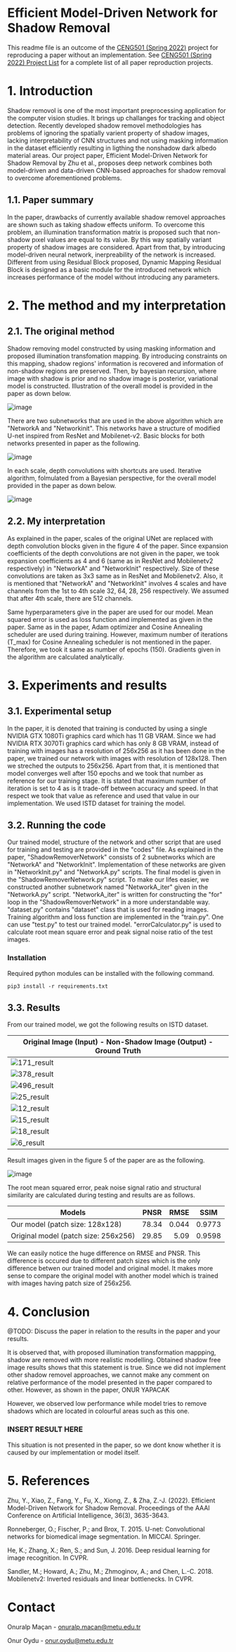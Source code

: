# Efficient Model-Driven Network for Shadow Removal

This readme file is an outcome of the [CENG501 (Spring 2022)](https://ceng.metu.edu.tr/~skalkan/DL/) project for reproducing a paper without an implementation. See [CENG501 (Spring 2022) Project List](https://github.com/CENG501-Projects/CENG501-Spring2022) for a complete list of all paper reproduction projects.

# 1. Introduction

Shadow removol is one of the most important preprocessing application for the computer vision studies.  It brings up challanges for tracking and object detection. Recently developed shadow removel methodologies has problems of ignoring the spatially varient property of shadow images, lacking interpretability of CNN structures and not using masking information in the dataset efficiently resulting in ligthing the nonshadow dark albedo material areas. Our project paper, Efficient Model-Driven Network for Shadow Removal by Zhu et al., proposes deep network combines both model-driven and data-driven CNN-based approaches for shadow removal to overcome aforementioned problems. 


## 1.1. Paper summary

In the paper, drawbacks of currently available shadow removel approaches are shown such as taking shadow effects uniform. To overcome this problem, an illumination transformation matrix is proposed such that non-shadow pıxel values are equal to its value. By this way spatially variant property of shadow images are considered. Apart from that, by introducing model-driven neural network, inerpreability of the network is increased.  Different from using Residual Block proposed, Dynamic Mapping Residual Block is designed as a basic module for the introduced network which increases performance of the model without introducing any parameters.

# 2. The method and my interpretation

## 2.1. The original method

Shadow removing model constructed by using masking information and proposed illumination transfomation mapping. By introducing constraints on this mapping, shadow regions' information is recovered and information of non-shadow regions are preserved. Then, by bayesian recursion, where image with shadow is prior and no shadow image is posterior, variational model is constructed. Illustration of the overall model is provided in the paper as down below.

![image](https://user-images.githubusercontent.com/108632459/177399131-59faaa8a-0ba9-429c-93ef-af0e550836a9.png)


There are two subnetworks that are used in the above algorithm which are "NetworkA and "Networkinit". This networks have a structure of modified U-net inspired from ResNet and Mobilenet-v2. Basic blocks for both networks presented in paper as the following.

![image](https://user-images.githubusercontent.com/82730997/177494801-005ce976-a987-4008-8199-a2cb59ac17b5.png)

In each scale, depth convolutions with shortcuts are used. Iterative algorithm, folmulated from a Bayesian perspective, for the overall model provided in the paper as down below.

![image](https://user-images.githubusercontent.com/108632459/177399514-a443c4ba-003e-4042-8164-fe47fa4f100b.png)


## 2.2. My interpretation 

As explained in the paper, scales of the original UNet are replaced with depth convolution blocks given in the figure 4 of the paper. Since expansion coefficients of the depth convolutions are not given in the paper, we took expansion coefficients as 4 and 6 (same as in ResNet and Mobilenetv2 respectively) in "NetworkA" and "NetworkInit" respectively. Size of these convolutions are taken as 3x3 same as in ResNet and Mobilenetv2. Also, it is mentioned that "NetworkA" and "NetworkInit" involves 4 scales and have channels from the 1st to 4th scale 32, 64, 28, 256 respectively. We assumed that after 4th scale, there are 512 channels. 

Same hyperparameters give in the paper are used for our model. Mean squared error is used as loss function and implemented as given in the paper. Same as in the paper, Adam optimizer and Cosine Annealing scheduler are used during training. However, maximum number of iterations (T_max) for Cosine Annealing scheduler is not mentioned in the paper. Therefore, we took it same as number of epochs (150). Gradients given in the algorithm are calculated analytically.

# 3. Experiments and results

## 3.1. Experimental setup

In the paper, it is denoted that training is conducted by using a single NVIDIA GTX 1080Ti graphics card which has 11 GB VRAM. Since we had NVIDIA RTX 3070Ti graphics card which has only 8 GB VRAM, instead of training with images has a resolution of 256x256 as it has been done in the paper, we trained our network with images with resolution of 128x128. Then we streched the outputs to 256x256. Apart from that, it is mentioned that model converges well after 150 epochs and we took that number as reference for our training stage. It is stated that maximum number of iteration is set to 4 as is it trade-off between accuracy and speed. In that respect we took that value as reference and used that value in our implementation. We used ISTD dataset for training the model.

## 3.2. Running the code

Our trained model, structure of the network and other script that are used for training and testing are provided in the "codes" file. As explained in the  paper, "ShadowRemoverNetwork" consists of 2 subnetworks which are "NetworkA" and "NetworkInit". Implementation of these networks are given in "NetworkInit.py" and "NetworkA.py" scripts. The final model is given in the "ShadowRemoverNetwork.py" script. To make our lifes easier, we constructed another subnetwork named "NetworkA_iter" given in the "NetworkA.py" script. "NetworkA_iter" is written for constructing the "for" loop in the "ShadowRemoverNetwork" in a more understandable way. "dataset.py" contains "dataset" class that is used for reading images. Training algorithm and loss function are implemented in the "train.py". One can use "test.py" to test our trained model. "errorCalculator.py" is used to calculate root mean square error and peak signal noise ratio of the test images.

### Installation

Required python modules can be installed with the following command.
````
pip3 install -r requirements.txt
````

## 3.3. Results

From our trained model, we got the following results on ISTD dataset.

| Original Image (Input) - Non-Shadow Image (Output) - Ground Truth| 
| ------------- |
|![171_result](https://user-images.githubusercontent.com/82730997/177566424-65867079-02a7-4b94-9722-151bf00c341c.jpeg)|
|![378_result](https://user-images.githubusercontent.com/82730997/177566712-7b4eb117-ecd3-4f2f-aa27-6e21ee49ccb2.jpeg)|
|![496_result](https://user-images.githubusercontent.com/82730997/177566880-9eb400d6-c578-4f60-b7d7-5affac94ff96.jpeg)|
| ![25_result](https://user-images.githubusercontent.com/82730997/177533243-f72e768e-08d2-45e8-8518-ea1da2064a4b.jpeg)|
| ![12_result](https://user-images.githubusercontent.com/82730997/177533491-1c1653bb-3a9b-42b0-9621-ce1270f67246.jpeg)|
| ![15_result](https://user-images.githubusercontent.com/82730997/177533544-0d3e100b-e70b-4e9f-8036-2953335729d0.jpeg)|
| ![18_result](https://user-images.githubusercontent.com/82730997/177533626-b6f0f0b7-e142-4fed-b45b-63a2a70a0d61.jpeg)|
| ![6_result](https://user-images.githubusercontent.com/82730997/177533691-a55416a5-c2ca-4c98-96cc-bb79648c9987.jpeg) |


Result images given in the figure 5 of the paper are as the following.

![image](https://user-images.githubusercontent.com/82730997/177547868-cf47de6a-f0da-4e8d-ba5f-b68452be5309.png)

The root mean squared error, peak noise signal ratio and structural similarity are calculated during testing and results are as follows.

| Models        | PNSR           | RMSE  | SSIM|
| ----------------------------------- |:--------:| --------:| ----------|
| Our model (patch size: 128x128)| 78.34 | 0.044 | 0.9773|
| Original model (patch size: 256x256)| 29.85|5.09 | 0.9598|

We can easily notice the huge difference on RMSE and PNSR. This difference is occured due to different patch sizes which is the only difference betwen our trained model and original model. It makes more sense to compare the original model with another model which is trained with images having patch size of 256x256. 

# 4. Conclusion

@TODO: Discuss the paper in relation to the results in the paper and your results.

It is observed that, with proposed illumination transformation mappping, shadow are removed with more realistic modelling. Obtained shadow free image results shows that this statement is true. Since we did not implement other shadow removel approaches, we cannot make any comment on relative performance of the model presented in the paper compared to other. However, as shown in the paper, ONUR YAPACAK

However, we observed low performance while model tries to remove shadows which are located in colourful areas such as this one. 

### INSERT RESULT HERE ####

This situation is not presented in the paper, so we dont know whether it is caused by our implementation or model itself.

# 5. References

Zhu, Y., Xiao, Z., Fang, Y., Fu, X., Xiong, Z., & Zha, Z.-J. (2022). Efficient Model-Driven Network for Shadow Removal. Proceedings of the AAAI Conference on Artificial Intelligence, 36(3), 3635-3643.

Ronneberger, O.; Fischer, P.; and Brox, T. 2015. U-net: Convolutional networks for biomedical image segmentation. In MICCAI. Springer.

He, K.; Zhang, X.; Ren, S.; and Sun, J. 2016. Deep residual learning for image recognition. In CVPR.


Sandler, M.; Howard, A.; Zhu, M.; Zhmoginov, A.; and Chen, L.-C. 2018. Mobilenetv2: Inverted residuals and linear bottlenecks. In CVPR.


# Contact

Onuralp Maçan - onuralp.macan@metu.edu.tr

Onur Oydu - onur.oydu@metu.edu.tr
